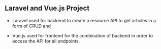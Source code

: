 ## Laravel and Vue.js Project

- Laravel used for backend to create a resource API to get articles in a form of CRUD and 

- Vue.js used for frontend for the combination of backend in order to access the API for all endpoints.
